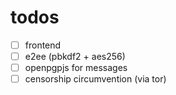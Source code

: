# todos
- [ ] frontend
- [ ] e2ee (pbkdf2 + aes256)
- [ ] openpgpjs for messages
- [ ] censorship circumvention (via tor)